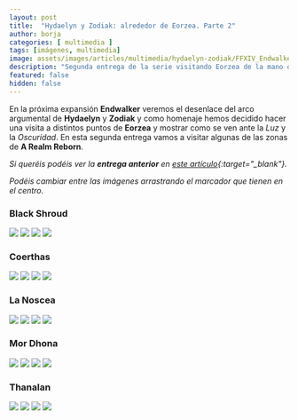 ```yaml
---
layout: post
title:  "Hydaelyn y Zodiak: alrededor de Eorzea. Parte 2"
author: borja
categories: [ multimedia ]
tags: [imágenes, multimedia]
image: assets/images/articles/multimedia/hydaelyn-zodiak/FFXIV_Endwalker_Amano_art.jpg
description: "Segunda entrega de la serie visitando Eorzea de la mano de Hydaelyn y Zodiak."
featured: false
hidden: false
---
```

En la próxima expansión **Endwalker** veremos el desenlace del arco argumental de **Hydaelyn** y **Zodiak** y como homenaje hemos decidido hacer una visita a distintos puntos de **Eorzea** y mostrar como se ven ante la *Luz* y la *Oscuridad*. En esta segunda entrega vamos a visitar algunas de las zonas de **A Realm Reborn**.

*Si queréis podéis ver la **entrega anterior** en [este artículo](/hydaelyn-zodiak-1/){:target="_blank"}.*

*Podéis cambiar entre las imágenes arrastrando el marcador que tienen en el centro.*

### Black Shroud

<img-comparison-slider>
  <img slot="before" src="{{ site.baseurl }}/assets/images/articles/multimedia/hydaelyn-zodiak-2/black_shroud/central_haukke_d.jpg" />
  <img slot="after" src="{{ site.baseurl }}/assets/images/articles/multimedia/hydaelyn-zodiak-2/black_shroud/central_haukke_n.jpg" />
</img-comparison-slider>

<img-comparison-slider>
  <img slot="before" src="{{ site.baseurl }}/assets/images/articles/multimedia/hydaelyn-zodiak-2/black_shroud/central_shroud_d.jpg" />
  <img slot="after" src="{{ site.baseurl }}/assets/images/articles/multimedia/hydaelyn-zodiak-2/black_shroud/central_shroud_n.jpg" />
</img-comparison-slider>

### Coerthas

<img-comparison-slider>
  <img slot="before" src="{{ site.baseurl }}/assets/images/articles/multimedia/hydaelyn-zodiak-2/coerthas/coerthas_1_d.jpg" />
  <img slot="after" src="{{ site.baseurl }}/assets/images/articles/multimedia/hydaelyn-zodiak-2/coerthas/coerthas_1_n.jpg" />
</img-comparison-slider>

<img-comparison-slider>
  <img slot="before" src="{{ site.baseurl }}/assets/images/articles/multimedia/hydaelyn-zodiak-2/coerthas/coerthas_2_d.jpg" />
  <img slot="after" src="{{ site.baseurl }}/assets/images/articles/multimedia/hydaelyn-zodiak-2/coerthas/coerthas_2_n.jpg" />
</img-comparison-slider>

### La Noscea

<img-comparison-slider>
  <img slot="before" src="{{ site.baseurl }}/assets/images/articles/multimedia/hydaelyn-zodiak-2/la_noscea/eastern_d.jpg" />
  <img slot="after" src="{{ site.baseurl }}/assets/images/articles/multimedia/hydaelyn-zodiak-2/la_noscea/eastern_n.jpg" />
</img-comparison-slider>

<img-comparison-slider>
  <img slot="before" src="{{ site.baseurl }}/assets/images/articles/multimedia/hydaelyn-zodiak-2/la_noscea/outer_upper_d.jpg" />
  <img slot="after" src="{{ site.baseurl }}/assets/images/articles/multimedia/hydaelyn-zodiak-2/la_noscea/outer_upper_n.jpg" />
</img-comparison-slider>

### Mor Dhona

<img-comparison-slider>
  <img slot="before" src="{{ site.baseurl }}/assets/images/articles/multimedia/hydaelyn-zodiak-2/mor_dhona/mor_dhona_1_d.jpg" />
  <img slot="after" src="{{ site.baseurl }}/assets/images/articles/multimedia/hydaelyn-zodiak-2/mor_dhona/mor_dhona_1_n.jpg" />
</img-comparison-slider>

<img-comparison-slider>
  <img slot="before" src="{{ site.baseurl }}/assets/images/articles/multimedia/hydaelyn-zodiak-2/mor_dhona/mor_dhona_2_d.jpg" />
  <img slot="after" src="{{ site.baseurl }}/assets/images/articles/multimedia/hydaelyn-zodiak-2/mor_dhona/mor_dhona_2_n.jpg" />
</img-comparison-slider>

### Thanalan

<img-comparison-slider>
  <img slot="before" src="{{ site.baseurl }}/assets/images/articles/multimedia/hydaelyn-zodiak-2/thanalan/central_thanalan_d.jpg" />
  <img slot="after" src="{{ site.baseurl }}/assets/images/articles/multimedia/hydaelyn-zodiak-2/thanalan/central_thanalan_n.jpg" />
</img-comparison-slider>

<img-comparison-slider>
  <img slot="before" src="{{ site.baseurl }}/assets/images/articles/multimedia/hydaelyn-zodiak-2/thanalan/eastern_d.jpg" />
  <img slot="after" src="{{ site.baseurl }}/assets/images/articles/multimedia/hydaelyn-zodiak-2/thanalan/eastern_n.jpg" />
</img-comparison-slider>

<script
  type="module"
  src="https://unpkg.com/img-comparison-slider@3/dist/component/component.esm.js"
></script>
<script
  nomodule=""
  src="https://unpkg.com/img-comparison-slider@3/dist/component/component.js"
></script>
<link
  rel="stylesheet"
  href="https://unpkg.com/img-comparison-slider@3/dist/collection/styles/initial.css"
/>

